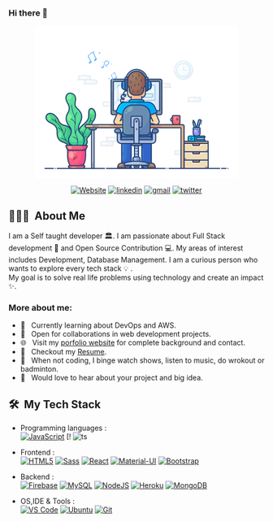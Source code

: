 ### Hi there 👋

<!--
**Sahil811/Sahil811** is a ✨ _special_ ✨ repository because its `README.md` (this file) appears on your GitHub profile.

Here are some ideas to get you started:

- 🔭 I’m currently working on ...
- 🌱 I’m currently learning ...
- 👯 I’m looking to collaborate on ...
- 🤔 I’m looking for help with ...
- 💬 Ask me about ...
- 📫 How to reach me: ...
- 😄 Pronouns: ...
- ⚡ Fun fact: ...
-->


<p align="center">
  <img src = "images/portfolio.gif"  height = "300" align = "center">
</p>

<p align="center">
    <a href="https://sahil811.github.io/portfolio-v2/"><img alt="Website" title="website" src="https://img.shields.io/badge/-Website-47CCCC?style=flat&logo=Google-Chrome&logoColor=white&link=https://sahil811.github.io/portfolio-v2/"/></a>
  <a href="https://www.linkedin.com/in/sahil-siddiqui-bab66419a/"><img alt="linkedin" title="Linkedin" src="https://img.shields.io/badge/LinkedIn-0077B5?style=flat&logo=linkedin&logoColor=white&link=https://www.linkedin.com/in/sahil-siddiqui-bab66419a/"/></a>
  <a href="mailto:sahilsiddiqui.dev@gmail.com"><img alt="gmail" title="gmail" src="https://img.shields.io/badge/Gmail-red?style=flat&logo=Gmail&logoColor=white&link=mailto:sahilsiddiqui.dev@gmail.com"/></a>
  <a href="https://twitter.com/sahilDevMonk"><img alt="twitter" title="twitter" src="https://img.shields.io/badge/-Twitter-1ca0f1?style=flat&labelColor=1ca0f1&logo=twitter&logoColor=white&link=https://twitter.com/sahilDevMonk"/></a>
</p>

<h2> 💁🏻‍♂️&nbsp; About Me</h2>

I am a Self taught developer  :classical_building:. I am passionate about Full Stack development 🚀 and Open Source Contribution 💻. My areas of interest includes Development, Database Management.
I am a curious person who wants to explore every tech stack :bulb: .<br>
My goal is to solve real life problems using technology and create an impact :sparkles:.


### More about me:

- 🔭 &nbsp; Currently learning about DevOps and AWS.
- 🤝 &nbsp; Open for collaborations in web development projects. 
- 🌐 &nbsp; Visit my [porfolio website](https://sahil811.github.io/portfolio-v2/) for complete background and contact.
- 📝 &nbsp; Checkout my [Resume](https://drive.google.com/file/d/1sFcH_l7nH_Z0gINu4oNRE2qRfajxul26/view?usp=sharing).
- :ski: &nbsp; When not coding, I binge watch shows, listen to music, do wrokout or badminton.
- 🌱 &nbsp; Would love to hear about your project and big idea. 

<h2> 🛠 &nbsp;My Tech Stack</h2>

- Programming languages : <br />
    [![JavaScript](	https://img.shields.io/badge/JavaScript-F7DF1E?style=flat&logo=javascript&logoColor=black)](https://developer.mozilla.org/en-US/docs/Web/JavaScript) [! 
    ![ts](https://flat.badgen.net/badge/-/TypeScript/blue?icon=typescript&label)  
    
- Frontend : <br />
    [![HTML5](https://img.shields.io/badge/HTML5-E34F26?style=flat&logo=html5&logoColor=white)](https://www.w3.org/html/)
    [![Sass](https://img.shields.io/badge/Sass-CC6699?style=flat&logo=sass&logoColor=white)](https://sass-lang.com/)
    [![React](https://img.shields.io/badge/React-20232A?style=flat&logo=react&logoColor=61DAFB)](https://reactjs.org/)
    [![Material-UI](https://img.shields.io/badge/Material--UI-0081CB?style=flat&logo=material-ui&logoColor=white)](https://material-ui.com/)
    [![Bootstrap](https://img.shields.io/badge/Bootstrap-563D7C?style=flat&logo=bootstrap&logoColor=white)](https://getbootstrap.com)
    
- Backend : <br />
    [![Firebase](https://img.shields.io/badge/-Firebase-2C2D72?style=flat&logo=firebase&logoColor=FFCA28)](https://firebase.google.com/)
    [![MySQL](https://img.shields.io/badge/MySQL-00000F?style=flat&logo=mysql&logoColor=white)](https://www.mysql.com/)
    [![NodeJS](https://img.shields.io/badge/Node.js-43853D?style=flat&logo=node.js&logoColor=white)](https://nodejs.org)
    [![Heroku](https://img.shields.io/badge/Heroku-430098?style=flat&logo=heroku&logoColor=white)](https://heroku.com)
    [![MongoDB](https://img.shields.io/badge/MongoDB-4EA94B?style=flat&logo=mongodb&logoColor=white)](https://www.mongodb.com/)
    
- OS,IDE & Tools : <br />
    [![VS Code](http://img.shields.io/badge/-VS%20Code-5C2D91?style=flat&logo=visual-studio-code&logoColor=white)](https://code.visualstudio.com/)
    [![Ubuntu](https://img.shields.io/badge/Ubuntu-E95420?style=flat&logo=ubuntu&logoColor=white)](https://ubuntu.com/)
    [![Git](https://img.shields.io/badge/Git-F05032?style=flat&logo=git&logoColor=white)](https://git-scm.com/)
